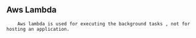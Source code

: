 ## Aws Lambda

        Aws lambda is used for executing the background tasks , not for hosting an application.
        

    
